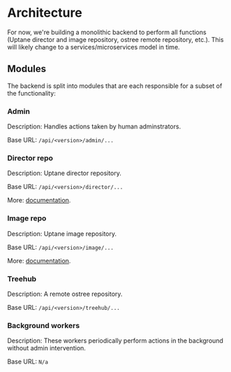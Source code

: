 # Architecture

For now, we're building a monolithic backend to perform all functions (Uptane director and image repository, ostree remote repository, etc.). This will likely change to a services/microservices model in time.

## Modules

The backend is split into modules that are each responsible for a subset of the functionality:

### Admin

Description: Handles actions taken by human adminstrators.

Base URL: `/api/<version>/admin/...`

### Director repo

Description: Uptane director repository.

Base URL: `/api/<version>/director/...`

More: [documentation](modules/director-repository.md).

### Image repo

Description: Uptane image repository.

Base URL: `/api/<version>/image/...`

More: [documentation](modules/image-repository.md).

### Treehub

Description: A remote ostree repository.

Base URL: `/api/<version>/treehub/...`


### Background workers

Description: These workers periodically perform actions in the background without admin intervention.

Base URL: `N/a`
